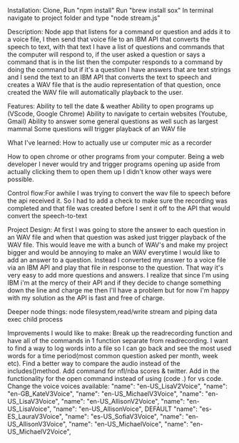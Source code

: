 Installation:
Clone,
Run "npm install"
Run "brew install sox"
In terminal navigate to project folder and type "node stream.js"


Description: 
Node app that listens for a command or question and adds it to a voice file, I then send that voice file to an IBM API that converts the speech to text, with that text I have a list of questions and commands that the computer will respond to, if the user asked a question or says a command that is in the list then the computer responds to a command by doing the command but if it's a question I have answers that are text strings and I send the text to an IBM API that converts the text to speech and creates a WAV file that is the audio representation of that question, once created the WAV file will automatically playback to the user.

Features:
Ability to tell the date & weather
Ability to open programs up (VScode, Google Chrome)
Ability to navigate to certain websites (Youtube, Gmail)
Ability to answer some general questions as well such as largest mammal
Some questions will trigger playback of an WAV file 

What I've learned:
How to actually use ur computer mic as a recorder

How to open chrome or other programs from your computer. Being a web developer I never would try and trigger programs opening up aside from actually clicking them to open them up I didn't know other ways were possible.

Control flow:For awhile I was trying to convert the wav file to speech before the api received it. So I had to add a check to make sure the recording was completed and that file was created before I sent it off to the API that would convert the speech-to-text

Project Design: At first I was going to store the answer to each question in an WAV file and when that question was asked just trigger playback of the WAV file. This would leave me with a bunch of WAV's and make my project bigger and would be annoying to make an WAV everytime I would like to add an answer to a question. Instead I converted my answer to a voice file via an IBM API and play that file in response to the question. That way it's very easy to add more questions and answers. I realize that since I'm using IBM i'm at the mercy of their API and if they decide to change something down the line and charge me then I'll have a problem but for now I'm happy with my solution as the API is fast and free of charge.

Deeper node things:
node filesystem,read/write stream and piping data
exec child process

Improvements I would like to make:
Break up the readrecording function and have all of the commands in 1 function separate from readrecording.
I want to find a way to log words into a file so I can go back and see the most used words for a time period(most common question asked per month, week etc).
Find a better way to compare the audio instead of the includes()method.
Add command for nfl/nba scores & twitter.
Add in the functionality for the open command instead of using (code .) for vs code.
Change the voice
voices available:
        "name": "en-US_LisaV2Voice",
        "name": "en-GB_KateV3Voice",
        "name": "en-US_MichaelV3Voice",
        "name": "en-US_LisaV3Voice",
        "name": "en-US_AllisonV2Voice",
        "name": "en-US_LisaVoice",
        "name": "en-US_AllisonVoice", DEFAULT
        "name": "es-ES_LauraV3Voice",
        "name": "es-US_SofiaV3Voice",
        "name": "en-US_AllisonV3Voice",
        "name": "en-US_MichaelVoice",
        "name": "en-US_MichaelV2Voice",

